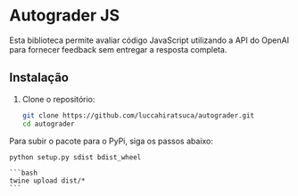 # Autograder JS

Esta biblioteca permite avaliar código JavaScript utilizando a API do OpenAI para fornecer feedback sem entregar a resposta completa.

## Instalação

1. Clone o repositório:
   ```bash
   git clone https://github.com/luccahiratsuca/autograder.git
   cd autograder
    ```

Para subir o pacote para o PyPi, siga os passos abaixo:
   ```bash
   python setup.py sdist bdist_wheel
   ```

    ```bash
    twine upload dist/*
    ```
